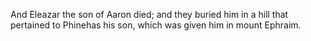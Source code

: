 And Eleazar the son of Aaron died; and they buried him in a hill that pertained to Phinehas his son, which was given him in mount Ephraim.
